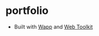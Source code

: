 # portfolio

- Built with [Wapp](https://github.com/tenjojeremy/wapp) and [Web Toolkit](https://tenjo-wapp-build.web.app/)
